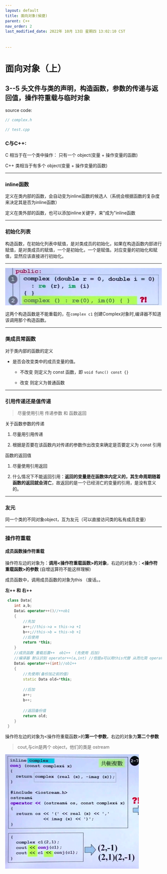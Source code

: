 ```yaml
---
layout: default
title: 面向对象(侯捷)
parent: C++
nav_order: 2
last_modified_date: 2022年 10月 13日 星期四 13:02:10 CST


---
```


# 面向对象（上）

## 3--5  头文件与类的声明，构造函数，参数的传递与返回值，操作符重载与临时对象

source code:

```cpp
// complex.h
```

```cpp
// test.cpp
```

### C与C++:

C 相当于在一个类中操作： 只有一个 object(变量 + 操作变量的函数)

C++ 类相当于有多个 object(变量 + 操作变量的函数) 

---

### inline函数

定义在类内部的函数，会自动变为inline函数的候选人（系统会根据函数的复杂度来决定其是否为inline函数）

定义在类外部的函数，也可以添加inline关键字，来"成为"inline函数

---

### 初始化列表

构造函数，在初始化列表中赋值，是对类成员的初始化，如果在构造函数内部进行赋值，是对类成员的赋值，一个是初始化，一个是赋值。对应变量的初始化和赋值，显然应该直接进行初始化。

---

![](../../docimgs/面向对象_imgs/2022-10-11-18-17-49-image.png)

这两个构造函数是不能重载的，在`complex c1` 创建Complex对象时,编译器不知道该调用那个构造函数。

----

### 类成员常函数

对于类内部的函数的定义

- 是否会改变类中的成员变量的值。
  
  - 不改变  则定义为 const 函数，即 `void func() const {}`
  
  - 改变 则定义为普通函数

----

### 引用传递还是值传递

> 尽量使用引用 传递参数 和 函数返回

关于函数参数的传递

1. 尽量用引用传递

2. 根据是否要在该函数内对传递的参数作出改变来确定是否要定义为 const 引用

函数的返回值

1. 尽量使用引用返回

2. 什么情况下不能返回引用：**返回的变量是在函数体内定义的，其生命周期随着函数的返回就会消亡**，故返回的是一个已经消亡的变量的引用，是没有意义的。

---

### 友元

同一个类的不同对象object，互为友元（可以直接访问类的私有成员变量）

---

### 操作符重载

#### 成员函数操作符重载

操作符左边的对象为：**调用<操作符重载函数>的对象**，右边的对象为：**<操作符重载函数>的参数**  (自增运算符不能这样理解)

成员函数中，调用成员函数的对象为this （废话。。

**左++ 和 右++**

```cpp
 class Data{
    int a,b;
    Data& operator++()//++ob1
    {
        //先加
        a++;//this->a = this->a +1
        b++;//this->b = this->b +1
        //后使用
        return *this;
    }
    //成员函数 重载后置++  ob1++  (先使用 后加)
    //编译器 默认识别 operator++(a,int) //但是a可以用this代替 从而化简 operator++(int)
    Data& operator++(int)//ob1++
    {
        //先使用(备份加之前的值)
        static Data old=*this;

        //后加
        a++;
        b++;

        //返回备份值
        return old;
    }
 }
```

操作符左边的对象为<操作符重载函数>的**第一个参数**，右边的对象为**第二个参数**

> cout,与cin是两个 object，他们的类是 ostream

<img title="" src="../../docimgs/面向对象_imgs/2022-10-11-21-03-17-image.png" alt="" width="430">
